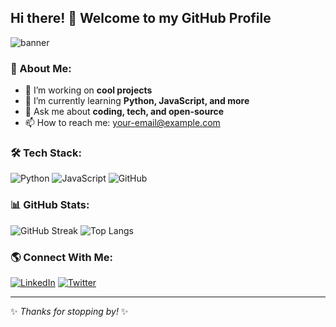## Hi there! 👋 Welcome to my GitHub Profile

![banner](https://github.com/XDLIN57/banner.png)

### 🚀 About Me:
- 🔭 I’m working on **cool projects**
- 🌱 I’m currently learning **Python, JavaScript, and more**
- 💬 Ask me about **coding, tech, and open-source**
- 📫 How to reach me: [your-email@example.com](mailto:your-email@example.com)

### 🛠️ Tech Stack:
![Python](https://img.shields.io/badge/Python-3776AB?style=for-the-badge&logo=python&logoColor=white)
![JavaScript](https://img.shields.io/badge/JavaScript-F7DF1E?style=for-the-badge&logo=javascript&logoColor=black)
![GitHub](https://img.shields.io/badge/GitHub-181717?style=for-the-badge&logo=github&logoColor=white)

### 📊 GitHub Stats:
![GitHub Streak](https://streak-stats.demolab.com/?user=XDLIN57&theme=dark&hide_border=true)
![Top Langs](https://github-readme-stats.vercel.app/api/top-langs/?username=XDLIN57&layout=compact&theme=dark)

### 🌎 Connect With Me:
[![LinkedIn](https://img.shields.io/badge/LinkedIn-0A66C2?style=for-the-badge&logo=linkedin&logoColor=white)](https://linkedin.com/in/XDLIN57)
[![Twitter](https://img.shields.io/badge/Twitter-1DA1F2?style=for-the-badge&logo=twitter&logoColor=white)](https://twitter.com/XDLIN57)

---
✨ *Thanks for stopping by!* ✨
